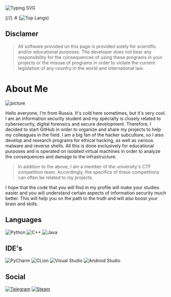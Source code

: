 ![Typing SVG](https://readme-typing-svg.herokuapp.com?color=36f723&lines=$+Hello+everyone!)

[//]: # (![Top Langs](https://github-readme-stats.vercel.app/api/top-langs/?username=N1ckhack&theme=onedark))
## Disclamer
> All software provided on this page is provided solely for scientific and/or educational purposes.
The developer does not bear any responsibility for the consequences of using these programs in your projects or the misuse of programs in order to violate the current legislation of any country in the world and international law.

# About Me
![picture](https://www.pngjoy.com/pngl/344/17596095_greatsword-great-sword-promo-transparent-png.png)

Hello everyone, I'm from Russia. It's cold here sometimes, but it's very cool. I am an information security student and my specialty is closely related to cybersecurity, digital forensics and secure development. Therefore, I decided to start GitHub in order to organize and share my projects to help my colleagues in the field.
I am a big fan of the hacker subculture, so I also develop and research programs for ethical hacking, as well as various malware and reverse shells. All this is done exclusively for educational purposes and is operated on isolated virtual machines in order to analyze the consequences and damage to the infrastructure.
>In addition to the above, I am a member of the university's CTF competition team. Accordingly, the specifics of these competitions can often be related to my projects.

I hope that the code that you will find in my profile will make your studies easier and you will understand certain aspects of information security much better. This will help you on the path to the truth and will also boost your brain and skills.

## Languages
![Python](https://img.shields.io/badge/python-3670A0?style=for-the-badge&logo=python&logoColor=ffdd54) ![C++](https://img.shields.io/badge/c++-%2300599C.svg?style=for-the-badge&logo=c%2B%2B&logoColor=white) ![Java](https://img.shields.io/badge/java-%23ED8B00.svg?style=for-the-badge&logo=openjdk&logoColor=white)
## IDE's
![PyCharm](https://img.shields.io/badge/pycharm-143?style=for-the-badge&logo=pycharm&logoColor=black&color=black&labelColor=green) ![CLion](https://img.shields.io/badge/CLion-black?style=for-the-badge&logo=clion&logoColor=white) ![Visual Studio](https://img.shields.io/badge/Visual%20Studio-5C2D91.svg?style=for-the-badge&logo=visual-studio&logoColor=white) ![Android Studio](https://img.shields.io/badge/Android%20Studio-3DDC84.svg?style=for-the-badge&logo=android-studio&logoColor=white) 
## Social
[![Telegram](https://img.shields.io/badge/Telegram-2CA5E0?style=for-the-badge&logo=telegram&logoColor=white)](https://t.me/n1ck_dv) [![Steam](https://img.shields.io/badge/steam-%23000000.svg?style=for-the-badge&logo=steam&logoColor=white)](https://steamcommunity.com/id/n1ck_dv/)
